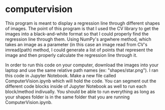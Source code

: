 # computervision

This program is meant to display a regression line through different shapes of images. The point of this program is that I used the CV library to get the images into a black-and-white format so that I could properly find the regression line through them. Using NumPy's argwhere method, which takes an image as a parameter (in this case an image read from CV's imread(path) method, I could generate a list of points that represent the image and then properly calculate the regression line through it. 

In order to run this code on your computer, download the images into your laptop and use the same relative path names (ex: "shapes/star.png"). I ran this code in Jupyter Notebook. Make a new file called ComputerVision.ipynb which will hold the code. You can segment out the different code blocks inside of Jupyter Notebook as well to run each block/method indivually. You should be able to run everything as long as your shapes folder is in the same folder that you are running ComputerVision.ipynb. 
